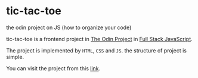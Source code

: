 # tic-tac-toe

the odin project on JS (how to organize your code)

tic-tac-toe is a frontend project in [The Odin Project](https://www.theodinproject.com/dashboard) in [Full Stack JavaScript](https://www.theodinproject.com/paths/full-stack-javascript).

The project is implemented by `HTML`, `CSS` and `JS`. the structure of project is simple.

You can visit the project from this [link](https://omar622.github.io/tic-tac-toe/).
